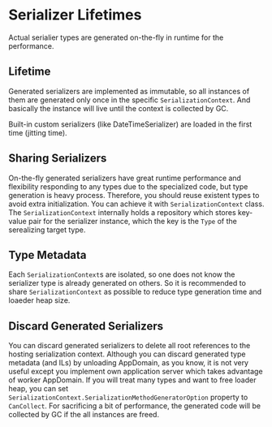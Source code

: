 # Serializer Lifetimes

Actual serialier types are generated on-the-fly in runtime for the performance. 

## Lifetime

Generated serializers are implemented as immutable, so all instances of them are generated only once in the specific `SerializationContext`. 
And basically the instance will live until the context is collected by GC.

Built-in custom serializers (like DateTimeSerializer) are loaded in the first time (jitting time).

## Sharing Serializers

On-the-fly generated serializers have great runtime performance and flexibility responding to any types due to the specialized code, but type generation is heavy process. Therefore, you should reuse existent types to avoid extra initialization. You can achieve it with `SerializationContext` class. The `SerializationContext` internally holds a repository which stores key-value pair for the serializer instance, which the key is the `Type` of the serealizing target type.

## Type Metadata

Each `SerializationContext`s are isolated, so one does not know the serializer type is already generated on others.
So it is recommended to share `SerializationContext` as possible to reduce type generation time and loaeder heap size.

## Discard Generated Serializers

You can discard generated serializers to delete all root references to the hosting serialization context.
Although you can discard generated type metadata (and ILs) by unloading AppDomain, as you know, it is not very useful except you implement own application server which takes advantage of worker AppDomain. If you will treat many types and want to free loader heap, you can set `SerializationContext.SerializationMethodGeneratorOption` property to `CanCollect`. For sacrificing a bit of performance, the generated code will be collected by GC if the all instances are freed.
